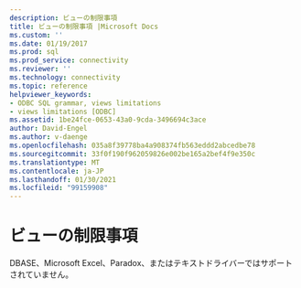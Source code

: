 ```yaml
---
description: ビューの制限事項
title: ビューの制限事項 |Microsoft Docs
ms.custom: ''
ms.date: 01/19/2017
ms.prod: sql
ms.prod_service: connectivity
ms.reviewer: ''
ms.technology: connectivity
ms.topic: reference
helpviewer_keywords:
- ODBC SQL grammar, views limitations
- views limitations [ODBC]
ms.assetid: 1be24fce-0653-43a0-9cda-3496694c3ace
author: David-Engel
ms.author: v-daenge
ms.openlocfilehash: 035a8f39778ba4a908374fb563eddd2abcedbe78
ms.sourcegitcommit: 33f0f190f962059826e002be165a2bef4f9e350c
ms.translationtype: MT
ms.contentlocale: ja-JP
ms.lasthandoff: 01/30/2021
ms.locfileid: "99159908"
---
```

# <a name="views-limitations"></a>ビューの制限事項
DBASE、Microsoft Excel、Paradox、またはテキストドライバーではサポートされていません。
